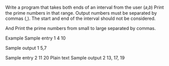 Write a program that takes both ends of an interval from the user
(𝑎,𝑏)
  Print the prime numbers in that range. Output numbers must be separated by commas (,). The start and end of the interval should not be considered.

And
Print the prime numbers from small to large separated by commas.

Example
Sample entry 1
4
10

Sample output 1
5,7

Sample entry 2
11
20
Plain text
Sample output 2
13, 17, 19